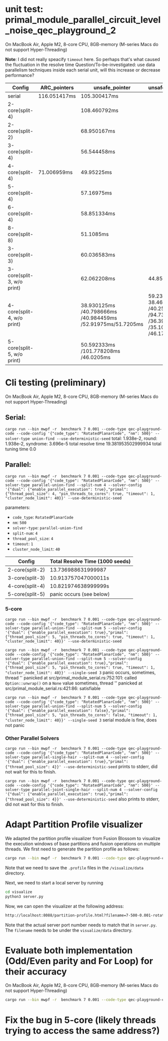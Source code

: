 # unit test: primal_module_parallel_circuit_level_noise_qec_playground_2
On MacBook Air, Apple M2, 8-core CPU, 8GB-memory (M-series Macs do not support Hyper-Threading)

**Note**: I did not really speacify `timeout` here. So perhaps that's what caused the fluctuation in the resolve time
Question/To-be-investigated: use data parallelism techniques inside each serial unit, will this increase or decrease performance?

|     Config         |  ARC_pointers |    unsafe_pointer       |                                              unsafe_pointer(for_loop)|
|--------------------|---------------|-------------------------|----------------------------------------------------------------------|
|serial              |116.051417ms    | 105.300417ms    | |
|2-core(split-4)     |               |108.460792ms | |
|2-core(split-2)     |               | 68.950167ms | |
|3-core(split-4)     |               | 56.544458ms | |
|4-core(split-4)     | 71.006959ms   |  49.95225ms        | |  
|5-core(split-4)     |               | 57.16975ms | |
|6-core(split-4)     |               |58.851334ms | |
|8-core(split-8)     |               | 51.1085ms | |
|3-core(split-3)     |               | 60.036583ms | |
|3-core(split-3, w/o print)|          | 62.062208ms     | 44.858125ms |
|4-core(split-4, w/o print)|          |38.930125ms /40.798666ms /40.984459ms /52.91975ms/51.7205ms    |        59.234167ms / 38.461375ms /40.251542ms /94.73175ms /36.394709ms /35.105958ms /46.176292ms |
|5-core(split-5, w/o print)  |         |50.592333ms /101.778208ms /46.0205ms    | |

# Cli testing (preliminary)
On MacBook Air, Apple M2, 8-core CPU, 8GB-memory (M-series Macs do not support Hyper-Threading)
## Serial: 
`cargo run --bin mwpf -r  benchmark 7 0.001 --code-type qec-playground-code --code-config '{"code_type": "RotatedPlanarCode", "nm": 500}' --solver-type union-find --use-deterministic-seed`
total: 1.938e-2, round: 1.938e-2, syndrome: 3.696e-5
total resolve time 19.381953502999934
total tuning time 0.0

## Parallel:
`cargo run --bin mwpf -r  benchmark 7 0.001 --code-type qec-playground-code --code-config '{"code_type": "RotatedPlanarCode", "nm": 500}' --solver-type parallel-union-find --split-num 4 --solver-config '{"dual": {"enable_parallel_execution": true},"primal": {"thread_pool_size": 4, "pin_threads_to_cores": true, "timeout": 1, "cluster_node_limit": 40}}' --use-deterministic-seed`

parameters:
* `code_type`: `RotatedPlanarCode`
* `nm`: `500`
* `solver-type`: `parallel-union-find`
* `split-num`: `4` 
* `thread_pool_size`: `4`
* `timeout`: `1`
* `cluster_node_limit`: `40`

| Config | Total Resolve Time (1000 seeds) |
|--------|---------------------------------|
|2-core(split-2) |    13.736988631999987   |
|3-core(split-3) |   10.913757047000011s   |
|4-core(split-4) |    10.821974638999999s  |
|5-core(split-5) |   panic occurs (see below)|


### 5-core
`cargo run --bin mwpf -r  benchmark 7 0.001 --code-type qec-playground-code --code-config '{"code_type": "RotatedPlanarCode", "nm": 500}' --solver-type parallel-union-find --split-num 5 --solver-config '{"dual": {"enable_parallel_execution": true},"primal": {"thread_pool_size": 5, "pin_threads_to_cores": true, "timeout": 1, "cluster_node_limit": 40}}' --use-deterministic-seed`

`cargo run --bin mwpf -r  benchmark 7 0.001 --code-type qec-playground-code --code-config '{"code_type": "RotatedPlanarCode", "nm": 500}' --solver-type parallel-union-find --split-num 5 --solver-config '{"dual": {"enable_parallel_execution": true},"primal": {"thread_pool_size": 5, "pin_threads_to_cores": true, "timeout": 1, "cluster_node_limit": 40}}' --single-seed 3`
panic occurs, 
sometimes, thread '<unnamed>' panicked at src/primal_module_serial.rs:752:101:
called `Option::unwrap()` on a `None` value
sometimes, thread '<unnamed>' panicked at src/primal_module_serial.rs:421:86:
satisfiable

`cargo run --bin mwpf -r  benchmark 7 0.001 --code-type qec-playground-code --code-config '{"code_type": "RotatedPlanarCode", "nm": 500}' --solver-type parallel-union-find --split-num 5 --solver-config '{"dual": {"enable_parallel_execution": false},"primal": {"thread_pool_size": 5, "pin_threads_to_cores": false, "timeout": 1, "cluster_node_limit": 40}}' --single-seed 3`
serial module is fine, does not panic


### Other Parallel Solvers
`cargo run --bin mwpf -r  benchmark 7 0.001 --code-type qec-playground-code --code-config '{"code_type": "RotatedPlanarCode", "nm": 500}' --solver-type parallel-single-hair --split-num 4 --solver-config '{"dual": {"enable_parallel_execution": true},"primal": {"thread_pool_size": 4}}' --use-deterministic-seed`
prints to stderr, did not wait for this to finish. 

`cargo run --bin mwpf -r  benchmark 7 0.001 --code-type qec-playground-code --code-config '{"code_type": "RotatedPlanarCode", "nm": 500}' --solver-type parallel-joint-single-hair --split-num 4 --solver-config '{"dual": {"enable_parallel_execution": true},"primal": {"thread_pool_size": 4}}' --use-deterministic-seed`
also prints to stderr, did not wait for this to finish.


# Adapt Partition Profile visualizer 
We adapted the partition profile visualizer from Fusion Blossom to visualize the execution windows of base partitions and fusion operations on multiple threads. We first need to generate the partition profile as follows:

```sh
cargo run --bin mwpf -r  benchmark 7 0.001 --code-type qec-playground-code --code-config '{"code_type": "RotatedPlanarCode", "nm": 500}' --solver-type parallel-union-find --split-num 4 --solver-config '{"dual": {"enable_parallel_execution": true},"primal": {"thread_pool_size": 4, "pin_threads_to_cores": true, "timeout": 1, "cluster_node_limit": 40}}' --use-deterministic-seed --benchmark-profiler-output visualize/data/7-500-0.001-rotated-planar/core-4-split-4.profile
```
Note that we need to save the `.profile` files in the `/visualize/data` directory. 

Next, we need to start a local server by running 

```sh
cd visualize
python3 server.py
``` 

Now, we can open the visualizer at the following address: 
```sh
http://localhost:8088/partition-profile.html?filename=7-500-0.001-rotated-planar/core-4-split-4.profile
```
Note that the actual server port number needs to match that in `server.py`. The `filename` needs to be under the `visualize/data` directory.

# Evaluate both implementation (Odd/Even parity and For Loop) for their accuracy
On MacBook Air, Apple M2, 8-core CPU, 8GB-memory (M-series Macs do not support Hyper-Threading)

```sh
cargo run --bin mwpf -r  benchmark 7 0.001 --code-type qec-playground-code --code-config '{"code_type": "RotatedPlanarCode", "nm": 500}' --solver-type parallel-union-find --split-num 4 --solver-config '{"dual": {"enable_parallel_execution": true},"primal": {"thread_pool_size": 4, "pin_threads_to_cores": true, "timeout": 1, "cluster_node_limit": 40}}' --use-deterministic-seed --benchmark-profiler-output visualize/data/7-500-0.001-rotated-planar/core-4-split-4.profile
```



# Fix the bug in 5-core (likely threads trying to access the same address?)

